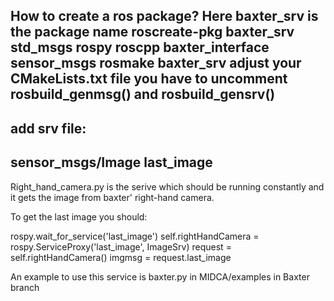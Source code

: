 How to create a ros package? Here baxter_srv is the package name
roscreate-pkg baxter_srv std_msgs rospy roscpp baxter_interface  sensor_msgs
rosmake baxter_srv
adjust your CMakeLists.txt file you have to uncomment rosbuild_genmsg() and rosbuild_gensrv()
------------------------

add srv file:
---
sensor_msgs/Image last_image
----------------------------

Right_hand_camera.py is the serive which should be running constantly and it gets the image from baxter' right-hand camera. 

To get the last image you should:

rospy.wait_for_service('last_image')
self.rightHandCamera = rospy.ServiceProxy('last_image', ImageSrv)
request = self.rightHandCamera()
imgmsg = request.last_image

An example to use this service is baxter.py in MIDCA/examples in Baxter branch
       
